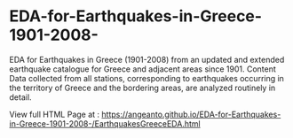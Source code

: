 # EDA-for-Earthquakes-in-Greece-1901-2008-
EDA for Earthquakes in Greece (1901-2008) from an updated and extended earthquake catalogue for Greece and adjacent areas since 1901.  Content Data collected from all stations,
corresponding to earthquakes occurring in the territory of Greece and the bordering areas, are analyzed routinely in detail.

View full HTML Page at : https://angeanto.github.io/EDA-for-Earthquakes-in-Greece-1901-2008-/EarthquakesGreeceEDA.html
